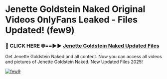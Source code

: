 # Jenette Goldstein Naked Original Videos 0nlyFans Leaked - Files Updated! (few9)

<h3>🔴 CLICK HERE 🌐==►► <a href="https://tinyurl.com/yckcrads" rel="nofollow">Jenette Goldstein Naked Updated Files</a></h3>

Get Jenette Goldstein Naked and all content. Now you can access all videos and pictures of Jenette Goldstein Naked. New Updated Files 2025!

[![few9](https://i.imgur.com/hpKpOFt.gif)](https://tinyurl.com/yckcrads)
